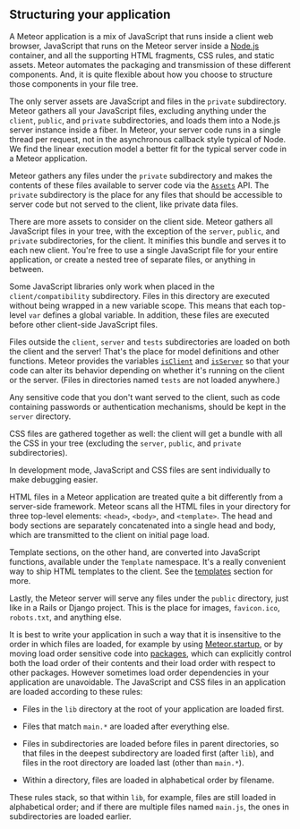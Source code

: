 <h2 id="structuringyourapp">Structuring your application</h2>

A Meteor application is a mix of JavaScript that runs inside a client web
browser, JavaScript that runs on the Meteor server inside a
[Node.js](http://nodejs.org/) container, and all the supporting HTML fragments,
CSS rules, and static assets.  Meteor automates the packaging and transmission
of these different components.  And, it is quite flexible about how you choose
to structure those components in your file tree.

The only server assets are JavaScript and files in the `private` subdirectory.
Meteor gathers all your JavaScript
files, excluding anything under the `client`, `public`, and `private`
subdirectories, and loads them into a Node.js
server instance inside a fiber.  In Meteor, your server code runs in
a single thread per request, not in the asynchronous callback style
typical of Node.  We find the linear execution model a better fit for
the typical server code in a Meteor application.

Meteor gathers any files under the `private` subdirectory and makes the contents
of these files available to server code via the [`Assets`](#assets) API. The
`private` subdirectory is the place for any files that should be accessible to
server code but not served to the client, like private data files.

There are more assets to consider on the client side.  Meteor
gathers all JavaScript files in your tree, with the exception of
the `server`, `public`, and `private` subdirectories, for the
client.  It minifies this bundle and serves it to each new client.
You're free to use a single JavaScript file for your entire application, or
create a nested tree of separate files, or anything in between.

Some JavaScript libraries only work when placed in the
`client/compatibility` subdirectory.  Files in this directory are
executed without being wrapped in a new variable scope.  This means
that each top-level `var` defines a global variable. In addition,
these files are executed before other client-side JavaScript files.

Files outside the `client`, `server` and `tests` subdirectories are loaded on
both the client and the server!  That's the place for model definitions and
other functions.  Meteor provides the variables [`isClient`](#meteor_isclient) and
[`isServer`](#meteor_isserver) so that your code can alter its behavior depending
on whether it's running on the client or the server. (Files in directories named
`tests` are not loaded anywhere.)

Any sensitive code that you don't want served to the client, such as code
containing passwords or authentication mechanisms, should be
kept in the `server` directory.

CSS files are gathered together as well: the client will get a bundle with all
the CSS in your tree (excluding the `server`,
`public`, and `private` subdirectories).

In development mode, JavaScript and CSS files are sent individually to make
debugging easier.

HTML files in a Meteor application are treated quite a bit differently
from a server-side framework.  Meteor scans all the HTML files in your
directory for three top-level elements: `<head>`, `<body>`, and
`<template>`.  The head and body sections are separately concatenated
into a single head and body, which are transmitted to the client on
initial page load.

Template sections, on the other hand, are converted into JavaScript
functions, available under the `Template` namespace.  It's
a really convenient way to ship HTML templates to the client.
See the [templates](#templates) section for more.

Lastly, the Meteor server will serve any files under the `public`
directory, just like in a Rails or Django project.  This is the place
for images, `favicon.ico`, `robots.txt`, and anything else.

It is best to write your application in such a way that it is
insensitive to the order in which files are loaded, for example by
using [Meteor.startup](#meteor_startup), or by moving load order
sensitive code into [packages](#usingpackages), which can explicitly control both
the load order of their contents and their load order with respect to
other packages. However sometimes load order dependencies in your
application are unavoidable. The JavaScript and CSS files in an
application are loaded according to these rules:

* Files in the `lib` directory at the root of your application are
  loaded first.

* Files that match `main.*` are loaded after everything else.

* Files in subdirectories are loaded before files in parent
  directories, so that files in the deepest subdirectory are loaded
  first (after `lib`), and files in the root directory are loaded last
  (other than `main.*`).

* Within a directory, files are loaded in alphabetical order by
  filename.

These rules stack, so that within `lib`, for example, files are still
loaded in alphabetical order; and if there are multiple files named
`main.js`, the ones in subdirectories are loaded earlier.
